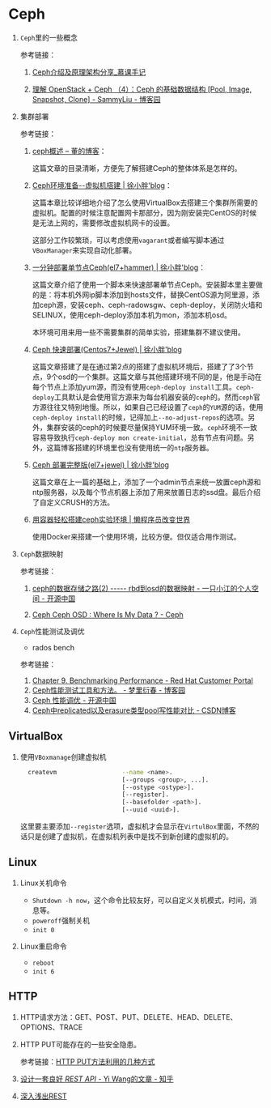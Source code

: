 # Ceph

1. `Ceph`里的一些概念

   参考链接：

   1. [Ceph介绍及原理架构分享_慕课手记](https://www.imooc.com/article/43574)

   2. [理解 OpenStack + Ceph （4）：Ceph 的基础数据结构 [Pool, Image, Snapshot, Clone] - SammyLiu - 博客园](http://www.cnblogs.com/sammyliu/p/4843812.html)

2. 集群部署

   参考链接：

   1. [ceph概述 – 董的博客](http://bk.poph163.com/2018/05/21/ceph%E6%A6%82%E8%BF%B0/)：

      这篇文章的目录清晰，方便先了解搭建Ceph的整体体系是怎样的。

   2. [Ceph环境准备--虚拟机搭建 | 徐小胖'blog](http://xuxiaopang.com/2016/09/29/build-vm/)：

      这篇本章比较详细地介绍了怎么使用VirtualBox去搭建三个集群所需要的虚拟机。配置的时候注意配置网卡那部分，因为刚安装完CentOS的时候是无法上网的，需要修改虚拟机网卡的设置。

      这部分工作较繁琐，可以考虑使用`vagarant`或者编写脚本通过`VBoxManager`来实现自动化部署。

   3. [一分钟部署单节点Ceph(el7+hammer) | 徐小胖'blog](http://xuxiaopang.com/2016/10/11/ceph-single-node-installation-el7-hammer/)：

      这篇文章介绍了使用一个脚本来快速部署单节点Ceph。安装脚本里主要做的是：将本机外网ip脚本添加到hosts文件，替换CentOS源为阿里源，添加ceph源，安装ceph、ceph-radowsgw、ceph-deploy，关闭防火墙和SELINUX，使用ceph-deploy添加本机为mon，添加本机osd。

      本环境可用来用一些不需要集群的简单实验，搭建集群不建议使用。

   4. [Ceph 快速部署(Centos7+Jewel) | 徐小胖'blog](http://xuxiaopang.com/2016/10/09/ceph-quick-install-el7-jewel/)

      这篇文章搭建了是在通过第2点的搭建了虚拟机环境后，搭建了了3个节点，9个osd的一个集群。这篇文章与其他搭建环境不同的是，他是手动在每个节点上添加yum源，而没有使用`ceph-deploy install`工具。`ceph-deploy`工具默认是会使用官方源来为每台机器安装的`ceph`的。然而`ceph`官方源往往又特别地慢。所以，如果自己已经设置了`ceph`的`YUM`源的话，使用`ceph-deploy install`的时候，记得加上`--no-adjust-repos`的选项。另外，集群安装的ceph的时候要尽量保持YUM环境一致。`ceph`环境不一致容易导致执行`ceph-deploy mon create-initial`，总有节点有问题。另外，这篇博客搭建的环境里也没有使用统一的`ntp`服务器。

   5. [Ceph 部署完整版(el7+jewel) | 徐小胖'blog](http://xuxiaopang.com/2016/10/10/ceph-full-install-el7-jewel/)

      这篇文章在上一篇的基础上，添加了一个admin节点来统一放置ceph源和ntp服务器，以及每个节点机器上添加了用来放置日志的ssd盘。最后介绍了自定义CRUSH的方法。

   6. [用容器轻松搭建ceph实验环境 | 懒程序员改变世界](http://qinghua.github.io/ceph-demo/)

      使用Docker来搭建一个使用环境，比较方便。但仅适合用作测试。

3. `Ceph`数据映射

   参考链接：

   1. [ceph的数据存储之路(2) ----- rbd到osd的数据映射 - 一只小江的个人空间 - 开源中国](https://my.oschina.net/u/2460844/blog/531686)

   2. [Ceph Ceph OSD : Where Is My Data ? - Ceph](https://ceph.com/geen-categorie/ceph-osd-where-is-my-data/)

4. `Ceph`性能测试及调优

   * rados bench

   参考链接：

   1. [Chapter 9. Benchmarking Performance - Red Hat Customer Portal](https://access.redhat.com/documentation/en-us/red_hat_ceph_storage/1.3/html/administration_guide/benchmarking_performance)
   2. [Ceph性能测试工具和方法。 - 梦里衍春 - 博客园](https://www.cnblogs.com/gaohong/p/5818086.html)
   3. [Ceph 性能调优 - 开源中国](https://www.oschina.net/translate/ceph-bobtail-jbod-performance-tuning?lang=chs&p=1)
   4. [Ceph中replicated以及erasure类型pool写性能对比 - CSDN博客](https://blog.csdn.net/bobpen/article/details/46968507)


## VirtualBox

1. 使用`VBoxmanage`创建虚拟机

   ```bash
     createvm                  --name <name>.
                               [--groups <group>, ...].
                               [--ostype <ostype>].
                               [--register].
                               [--basefolder <path>].
                               [--uuid <uuid>].
   
   ```

   这里要主要添加`--register`选项，虚拟机才会显示在`VirtulBox`里面，不然的话只是创建了虚拟机，在虚拟机列表中是找不到新创建的虚拟机的。

## Linux

1. Linux关机命令
   * `Shutdown -h now`，这个命令比较友好，可以自定义关机模式，时间，消息等。
   * `poweroff`强制关机
   * `init 0`

2. Linux重启命令
   * `reboot`
   * `init 6`

## HTTP

1. HTTP请求方法：GET、POST、PUT、DELETE、HEAD、DELETE、OPTIONS、TRACE

2. HTTP PUT可能存在的一些安全隐患。

   参考链接：[HTTP PUT方法利用的几种方式](https://zhuanlan.zhihu.com/p/41454441)

3. [设计一套良好 <em>REST</em> <em>API</em> - Yi Wang的文章 - 知乎](https://zhuanlan.zhihu.com/p/34289466)

4. [深入浅出REST](http://www.infoq.com/cn/articles/rest-introduction)

